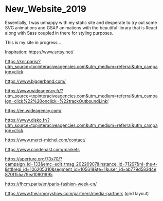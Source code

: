 
# New_Website_2019

Essentially, I was unhappy with my static site and desperate to try out some SVG animations and GSAP animations with the beautiful library that is React along with Sass coupled in there for styling purposes. 

This is my site in progress... 

Inspiration: 
https://www.artsy.net/ 

https://knr.paris/?utm_source=topinteraciveagencies.com&utm_medium=referral&utm_campaign=click 

https://www.biggerband.com/ 

https://www.wideagency.fr/?utm_source=topinteraciveagencies.com&utm_medium=referral&utm_campaign=click%22%20onclick=%22trackOutboundLink(

https://en.wideagency.com/

https://www.disko.fr/?utm_source=topinteraciveagencies.com&utm_medium=referral&utm_campaign=click 

https://www.merci-michel.com/contact/ 

https://www.condenast.com/markets 

https://aperture.org/70x70/?campaign_id=133&emc=edit_tmag_20220907&instance_id=71297&nl=the-t-list&regi_id=106205310&segment_id=105618&te=1&user_id=ab779d583d4e870f155a79ea10801995 

https://fhcm.paris/en/paris-fashion-week-en/ 

https://www.thearmoryshow.com/partners/media-partners (grid layout)